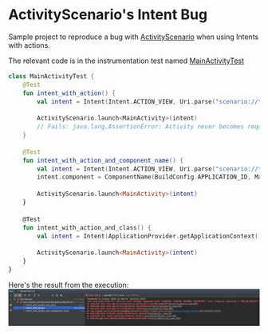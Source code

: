 # ActivityScenario's Intent Bug
Sample project to reproduce a bug with [ActivityScenario](https://developer.android.com/reference/androidx/test/core/app/ActivityScenario) when using Intents with actions.

The relevant code is in the instrumentation test named [MainActivityTest](https://github.com/Sloy/activityscenario-intent-bug/blob/master/app/src/androidTest/java/com/sloydev/activityscenariobugdemo/MainActivityTest.kt)
```kotlin
class MainActivityTest {
    @Test
    fun intent_with_action() {
        val intent = Intent(Intent.ACTION_VIEW, Uri.parse("scenario://test"))

        ActivityScenario.launch<MainActivity>(intent)
        // Fails: java.lang.AssertionError: Activity never becomes requested state "[CREATED, STARTED, RESUMED, DESTROYED]" (last lifecycle transition = "PRE_ON_CREATE")
    }

    @Test
    fun intent_with_action_and_component_name() {
        val intent = Intent(Intent.ACTION_VIEW, Uri.parse("scenario://test"))
        intent.component = ComponentName(BuildConfig.APPLICATION_ID, MainActivity::class.java.name)

        ActivityScenario.launch<MainActivity>(intent)
    }

    @Test
    fun intent_with_action_and_class() {
        val intent = Intent(ApplicationProvider.getApplicationContext(), MainActivity::class.java)

        ActivityScenario.launch<MainActivity>(intent)
    }
}
```

Here's the result from the execution:
![result screenshot](result-screenshot.png)
